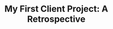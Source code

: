 ---
title: "My First Client Project: A Retrospective"
description: With no prior professional experience, I was given a gracious opportunity to teach myself how to code by migrating a website from Hugo to Eleventy. 
permalink: "/my-first-client-project-a-retrospective/"
---